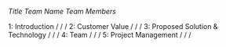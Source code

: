 *Title* *Team Name* *Team Members*

1: Introduction
/
/
/
2: Customer Value
/
/
/
3: Proposed Solution & Technology
/
/
/
4: Team
/
/
/
5: Project Management
/
/
/
